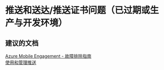 <properties
    pageTitle="push and reach/push certificate issues (expired or prod vs. dev)"
    description="推送和送达/推送证书问题（已过期或生产与开发环境）"
    service="microsoft.mobileengagement"
    resource="appcollections"
    authors="aashu"
    displayOrder=""
    selfHelpType="generic"
    supportTopicIds="32378705"
    resourceTags=""
    productPesIds="15658"
    cloudEnvironments="public"
/>


# 推送和送达/推送证书问题（已过期或生产与开发环境）


## **建议的文档**
[Azure Mobile Engagement - 故障排除指南](https://azure.microsoft.com/documentation/articles/mobile-engagement-troubleshooting-guide/)<br>
[使用和管理推送](https://azure.microsoft.com/documentation/articles/mobile-engagement-how-tos/)



<!--HONumber=Jul16_HO4-->


